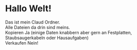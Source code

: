 # Hallo Welt!
Das ist mein Claud Ordner.  
Alle Dateien da drin sind meins.  
Kopieren Ja (einige Daten knabbern aber gern an Festplatten, Staubsaugerkabeln oder Hausaufgaben)  
Verkaufen Nein!
